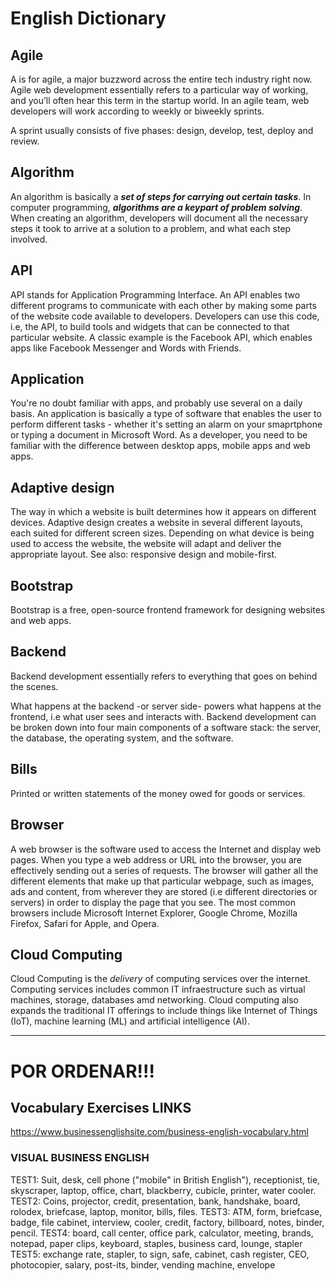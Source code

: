 # English Dictionary

## Agile

A is for agile, a major buzzword across the entire tech industry right now. Agile web development essentially refers to a particular way of working, and you’ll often hear this term in the startup world. In an agile team, web developers will work according to weekly or biweekly sprints.

A sprint usually consists of five phases: design, develop, test, deploy and review.

## Algorithm
 
An algorithm is basically a ***set of steps for carrying out certain tasks***. In computer programming, ***algorithms are a keypart of problem solving***. When creating an algorithm, developers will document all the necessary steps it took to arrive at a solution to a problem, and what each step involved.

## API

API stands for Application Programming Interface. An API enables two different programs to communicate with each other by making some parts of the website code available to developers. Developers can use this code, i.e, the API, to build tools and widgets that can be connected to that particular website. A classic example is the Facebook API, which enables apps like Facebook Messenger and Words with Friends.

## Application

You're no doubt familiar with apps, and probably use several on a daily basis. An application is basically a type of software that enables the user to perform different tasks - whether it's setting an alarm on your smaprtphone or typing a document in Microsoft Word. As a developer, you need to be familiar with the difference between desktop apps, mobile apps and web apps.

## Adaptive design

The way in which a website is built determines how it appears on different devices. Adaptive design creates a website in several different layouts, each suited for different screen sizes. Depending on what device is being used to access the website, the website will adapt and deliver the appropriate layout. See also: responsive design and mobile-first.

## Bootstrap

Bootstrap is a free, open-source frontend framework for designing websites and web apps.

## Backend

Backend development essentially refers to everything that goes on behind the scenes.

What happens at the backend -or server side- powers what happens at the frontend, i.e what user sees and interacts with. Backend development can be broken down into four main components of a software stack: the server, the database, the operating system, and the software.

## Bills

Printed or written statements of the money owed for goods or services.

## Browser

A web browser is the software used to access the Internet and display web pages. When you type a web address or URL into the browser, you are effectively sending out a series of requests. The browser will gather all the different elements that make up that particular webpage, such as images, ads and content, from wherever they are stored (i.e different directories or servers) in order to display the page that you see. The most common browsers include Microsoft Internet Explorer, Google Chrome, Mozilla Firefox, Safari for Apple, and Opera.

## Cloud Computing

Cloud Computing is the *delivery* of computing services over the internet. Computing services includes common IT infraestructure such as virtual machines, storage, databases amd networking. Cloud computing also expands the traditional IT offerings to include things like Internet of Things (IoT), machine learning (ML) and artificial intelligence (AI).


***

# POR ORDENAR!!!

## Vocabulary Exercises LINKS

https://www.businessenglishsite.com/business-english-vocabulary.html

### VISUAL BUSINESS ENGLISH
TEST1:
Suit, desk, cell phone ("mobile" in British English"), receptionist, tie, skyscraper, laptop, office, chart, blackberry, cubicle, printer, water cooler.
TEST2:
Coins, projector, credit, presentation, bank, handshake, board, rolodex, briefcase, laptop, monitor, bills, files.
TEST3:
ATM, form, briefcase, badge, file cabinet, interview, cooler, credit, factory, billboard, notes, binder, pencil.
TEST4:
board, call center, office park, calculator, meeting, brands, notepad, paper clips, keyboard, staples, business card, lounge, stapler
TEST5:
exchange rate, stapler, to sign, safe, cabinet, cash register, CEO, photocopier, salary, post-its, binder, vending machine, envelope













